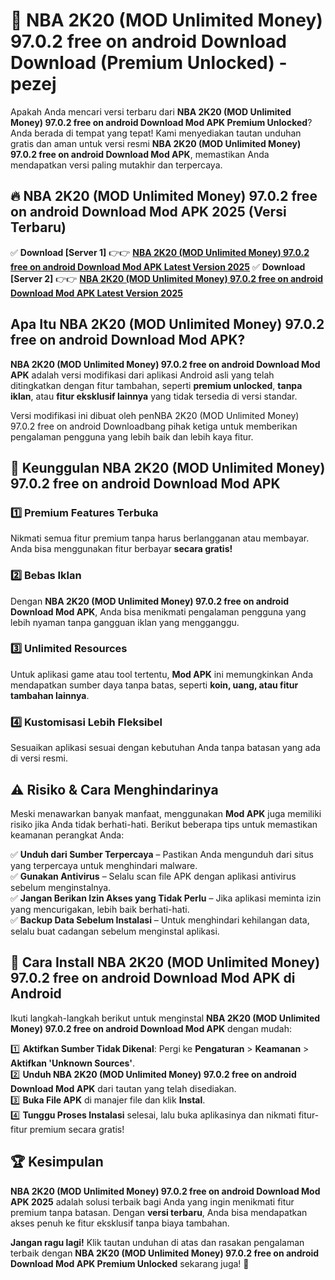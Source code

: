 # 🎯 NBA 2K20 (MOD Unlimited Money) 97.0.2 free on android Download  Download (Premium Unlocked) -  pezej

Apakah Anda mencari versi terbaru dari **NBA 2K20 (MOD Unlimited Money) 97.0.2 free on android Download Mod APK Premium Unlocked**? Anda berada di tempat yang tepat! Kami menyediakan tautan unduhan gratis dan aman untuk versi resmi **NBA 2K20 (MOD Unlimited Money) 97.0.2 free on android Download Mod APK**, memastikan Anda mendapatkan versi paling mutakhir dan terpercaya.

## 🔥 NBA 2K20 (MOD Unlimited Money) 97.0.2 free on android Download Mod APK 2025 (Versi Terbaru)

✅ **Download [Server 1]** 👉👉 [**NBA 2K20 (MOD Unlimited Money) 97.0.2 free on android Download Mod APK Latest Version 2025**](https://momento.my/?title=NBA_2K20_(MOD_Unlimited_Money)_97.0.2_free_on_android_Download)  
✅ **Download [Server 2]** 👉👉 [**NBA 2K20 (MOD Unlimited Money) 97.0.2 free on android Download Mod APK Latest Version 2025**](https://momento.my/?title=NBA_2K20_(MOD_Unlimited_Money)_97.0.2_free_on_android_Download)  

## Apa Itu NBA 2K20 (MOD Unlimited Money) 97.0.2 free on android Download Mod APK?

**NBA 2K20 (MOD Unlimited Money) 97.0.2 free on android Download Mod APK** adalah versi modifikasi dari aplikasi Android asli yang telah ditingkatkan dengan fitur tambahan, seperti **premium unlocked**, **tanpa iklan**, atau **fitur eksklusif lainnya** yang tidak tersedia di versi standar.

Versi modifikasi ini dibuat oleh penNBA 2K20 (MOD Unlimited Money) 97.0.2 free on android Downloadbang pihak ketiga untuk memberikan pengalaman pengguna yang lebih baik dan lebih kaya fitur.

## 🎯 Keunggulan NBA 2K20 (MOD Unlimited Money) 97.0.2 free on android Download Mod APK

### 1️⃣ Premium Features Terbuka
Nikmati semua fitur premium tanpa harus berlangganan atau membayar. Anda bisa menggunakan fitur berbayar **secara gratis!**

### 2️⃣ Bebas Iklan
Dengan **NBA 2K20 (MOD Unlimited Money) 97.0.2 free on android Download Mod APK**, Anda bisa menikmati pengalaman pengguna yang lebih nyaman tanpa gangguan iklan yang mengganggu.

### 3️⃣ Unlimited Resources
Untuk aplikasi game atau tool tertentu, **Mod APK** ini memungkinkan Anda mendapatkan sumber daya tanpa batas, seperti **koin, uang, atau fitur tambahan lainnya**.

### 4️⃣ Kustomisasi Lebih Fleksibel
Sesuaikan aplikasi sesuai dengan kebutuhan Anda tanpa batasan yang ada di versi resmi.

## ⚠️ Risiko & Cara Menghindarinya

Meski menawarkan banyak manfaat, menggunakan **Mod APK** juga memiliki risiko jika Anda tidak berhati-hati. Berikut beberapa tips untuk memastikan keamanan perangkat Anda:

✅ **Unduh dari Sumber Terpercaya** – Pastikan Anda mengunduh dari situs yang terpercaya untuk menghindari malware.  
✅ **Gunakan Antivirus** – Selalu scan file APK dengan aplikasi antivirus sebelum menginstalnya.  
✅ **Jangan Berikan Izin Akses yang Tidak Perlu** – Jika aplikasi meminta izin yang mencurigakan, lebih baik berhati-hati.  
✅ **Backup Data Sebelum Instalasi** – Untuk menghindari kehilangan data, selalu buat cadangan sebelum menginstal aplikasi.

## 📌 Cara Install NBA 2K20 (MOD Unlimited Money) 97.0.2 free on android Download Mod APK di Android

Ikuti langkah-langkah berikut untuk menginstal **NBA 2K20 (MOD Unlimited Money) 97.0.2 free on android Download Mod APK** dengan mudah:

1️⃣ **Aktifkan Sumber Tidak Dikenal**: Pergi ke **Pengaturan** > **Keamanan** > **Aktifkan 'Unknown Sources'**.  
2️⃣ **Unduh NBA 2K20 (MOD Unlimited Money) 97.0.2 free on android Download Mod APK** dari tautan yang telah disediakan.  
3️⃣ **Buka File APK** di manajer file dan klik **Instal**.  
4️⃣ **Tunggu Proses Instalasi** selesai, lalu buka aplikasinya dan nikmati fitur-fitur premium secara gratis!

## 🏆 Kesimpulan

**NBA 2K20 (MOD Unlimited Money) 97.0.2 free on android Download Mod APK 2025** adalah solusi terbaik bagi Anda yang ingin menikmati fitur premium tanpa batasan. Dengan **versi terbaru**, Anda bisa mendapatkan akses penuh ke fitur eksklusif tanpa biaya tambahan.

**Jangan ragu lagi!** Klik tautan unduhan di atas dan rasakan pengalaman terbaik dengan **NBA 2K20 (MOD Unlimited Money) 97.0.2 free on android Download Mod APK Premium Unlocked** sekarang juga! 🚀
